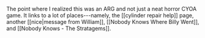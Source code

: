 The point where I realized this was an ARG and not just a neat horror CYOA game. It links to a lot of places---namely, the [[cylinder repair help]] page, another [[nice|message from William]], [[Nobody Knows Where Billy Went]], and [[Nobody Knows - The Stratagems]].